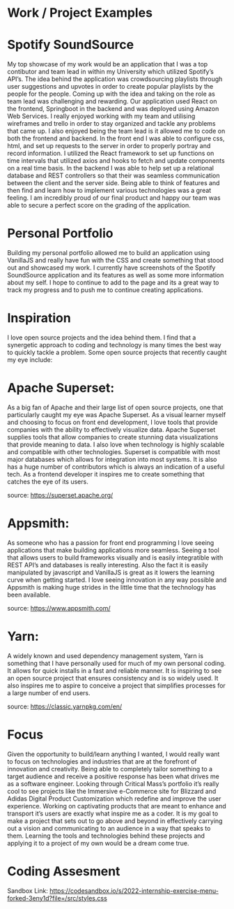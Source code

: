 # Work / Project Examples

# Spotify SoundSource

My top showcase of my work would be an application that I was a top contibutor and team lead in within my University which utilized Spotify’s API’s. The idea behind the application was crowdsourcing playlists through user suggestions and upvotes in order to create popular playlists by the people for the people. Coming up with the idea and taking on the role as team lead was challenging and rewarding. Our application used React on the frontend, Springboot in the backend and was deployed using Amazon Web Services. I really enjoyed working with my team and utilising wireframes and trello in order to stay organized and tackle any problems that came up. I also enjoyed being the team lead is it allowed me to code on both the frontend and backend. In the front end I was able to configure css, html, and set up requests to the server in order to properly portray and record information. I utilized the React framework to set up functions on time intervals that utilized axios and hooks to fetch and update components on a real time basis. In the backend I was able to help set up a relational database and REST controllers so that their was seamless communication between the client and the server side. Being able to think of features and then find and learn how to implement various technologies was a great feeling. I am incredibly proud of our final product and happy our team was able to secure a perfect score on the grading of the application. 

# Personal Portfolio

Building my personal portfolio allowed me to build an application using VanillaJS and really have fun with the CSS and create something that stood out and showcased my work. I currently have screenshots of the Spotify SoundSource application and its features as well as some more information about my self. I hope to continue to add to the page and its a great way to track my progress and to push me to continue creating applications. 

# Inspiration

I love open source projects and the idea behind them. I find that a synergetic approach to coding and technology is many times the best way to quickly tackle a problem. Some open source projects that recently caught my eye include:

# Apache Superset:

As a big fan of Apache and their large list of open source projects, one that particularly caught my eye was Apache Superset. As a visual learner myself and choosing to focus on front end development, I love tools that provide companies with the ability to effectively visualize data. Apache Superset supplies tools that allow companies to create stunning data visualizations that provide meaning to data. I also love when technology is highly scalable and compatible with other technologies. Superset is compatible with most major databases which allows for integration into most systems. It is also has a huge number of contributors which is always an indication of a useful tech. As a frontend developer it inspires me to create something that catches the eye of its users.

source: https://superset.apache.org/

# Appsmith:

As someone who has a passion for front end programming I love seeing applications that make building applications more seamless. Seeing a tool that allows users to build frameworks visually and is easily integratible with REST API’s and databases is really interesting. Also the fact it is easily manipulated by javascript and VanillaJS is great as it lowers the learning curve when getting started. I love seeing innovation in any way possible and Appsmith is making huge strides in the little time that the technology has been available. 

source: https://www.appsmith.com/ 

# Yarn:

A widely known and used dependency management system, Yarn is something that I have personally used for much of my own personal coding. It allows for quick installs in a fast and reliable manner. It is inspiring to see an open source project that ensures consistency and is so widely used. It also inspires me to aspire to conceive a project that simplifies processes for a large number of end users. 

source: https://classic.yarnpkg.com/en/ 

# Focus 

Given the opportunity to build/learn anything I wanted, I would really want to focus on technologies and industries that are at the forefront of innovation and creativity. Being able to completely tailor something to a target audience and receive a positive response has been what drives me as a software engineer. Looking through Critical Mass’s portfolio it’s really cool to see projects like the Immersive e-Commerce site for Blizzard and Adidas Digital Product Customization which redefine and improve the user experience. Working on captivating products that are meant to enhance and transport it’s users are exactly what inspire me as a coder. It is my goal to make a project that sets out to go above and beyond in effectively carrying out a vision and communicating to an audience in a way that speaks to them. Learning the tools and technologies behind these projects and applying it to a project of my own would be a dream come true. 

# Coding Assesment 

Sandbox Link:
https://codesandbox.io/s/2022-internship-exercise-menu-forked-3eny1d?file=/src/styles.css

